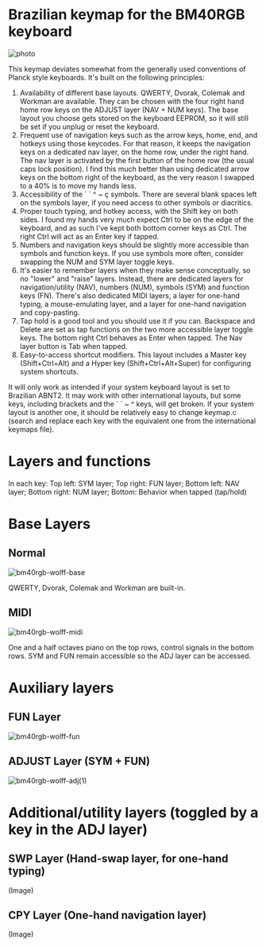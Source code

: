 # Brazilian keymap for the BM40RGB keyboard

![photo](https://user-images.githubusercontent.com/62627597/228396721-b38ea064-6e80-4aff-90ec-01164d0515ae.jpg)

This keymap deviates somewhat from the generally used conventions of Planck style keyboards. 
It's built on the following principles:

1. Availability of different base layouts. QWERTY, Dvorak, Colemak and Workman are available. They can be chosen with the four right hand home row keys on the ADJUST layer (NAV + NUM keys). The base layout you choose gets stored on the keyboard EEPROM, so it will still be set if you unplug or reset the keyboard.
2. Frequent use of navigation keys such as the arrow keys, home, end, and hotkeys using those keycodes. For that reason, it keeps the navigation keys on a dedicated nav layer, on the home row, under the right hand. The nav layer is activated by the first button of the home row (the usual caps lock position). I find this much better than using dedicated arrow keys on the bottom right of the keyboard, as the very reason I swapped to a 40% is to move my hands less.
3. Accessibility of the ´ ` ^ ~ ç symbols. There are several blank spaces left on the symbols layer, if you need access to other symbols or diacritics.
4. Proper touch typing, and hotkey access, with the Shift key on both sides. I found my hands very much expect Ctrl to be on the edge of the keyboard, and as such I've kept both bottom corner keys as Ctrl. The right Ctrl will act as an Enter key if tapped.
5. Numbers and navigation keys should be slightly more accessible than symbols and function keys. If you use symbols more often, consider swapping the NUM and SYM layer toggle keys.
6. It's easier to remember layers when they make sense conceptually, so no "lower" and "raise" layers. Instead, there are dedicated layers for navigation/utility (NAV), numbers (NUM), symbols (SYM) and function keys (FN). There's also dedicated MIDI layers, a layer for one-hand typing, a mouse-emulating layer, and a layer for one-hand navigation and copy-pasting.
7. Tap hold is a good tool and you should use it if you can. Backspace and Delete are set as tap functions on the two more accessible layer toggle keys. The bottom right Ctrl behaves as Enter when tapped. The Nav layer button is Tab when tapped.
8. Easy-to-access shortcut modifiers. This layout includes a Master key (Shift+Ctrl+Alt) and a Hyper key (Shift+Ctrl+Alt+Super) for configuring system shortcuts.

It will only work as intended if your system keyboard layout is set to Brazilian ABNT2. It may work with other international layouts, but some keys, including brackets and the ´ ` ~ ^ keys, will get broken. If your system layout is another one, it should be relatively easy to change keymap.c (search and replace each key with the equivalent one from the international keymaps file). 

# Layers and functions

In each key:
Top left: SYM layer; 
Top right: FUN layer;
Bottom left: NAV layer;
Bottom right: NUM layer;
Bottom: Behavior when tapped (tap/hold)

# Base Layers

## Normal

![bm40rgb-wolff-base](https://user-images.githubusercontent.com/62627597/228594776-c683da4e-a7fe-43d1-a3e8-740d6eda9e3e.png)

QWERTY, Dvorak, Colemak and Workman are built-in.

## MIDI

![bm40rgb-wolff-midi](https://user-images.githubusercontent.com/62627597/228644387-0b7c99ad-9f4e-4052-ae50-07690794a11f.png)

One and a half octaves piano on the top rows, control signals in the bottom rows. SYM and FUN remain accessible so the ADJ layer can be accessed.

# Auxiliary layers

## FUN Layer

![bm40rgb-wolff-fun](https://user-images.githubusercontent.com/62627597/228640768-b2283b05-bc40-478e-83cf-957dbce9b476.png)

## ADJUST Layer (SYM + FUN)

![bm40rgb-wolff-adj(1)](https://user-images.githubusercontent.com/62627597/228640331-5e445822-3661-4445-bf2b-7e96f6f47413.png)

# Additional/utility layers (toggled by a key in the ADJ layer)

## SWP Layer (Hand-swap layer, for one-hand typing)

(Image)

## CPY Layer (One-hand navigation layer)

(Image)
